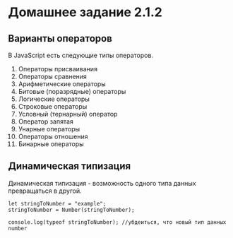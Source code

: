 # Домашнее задание 2.1.2

## Варианты операторов

В JavaScript есть следующие типы операторов.

1. Операторы присваивания
2. Операторы сравнения
3. Арифметические операторы
4. Битовые (поразрядные) операторы
5. Логические операторы
6. Строковые операторы
7. Условный (тернарный) оператор
8. Оператор запятая
9. Унарные операторы
10. Операторы отношения
11. Бинарные операторы

## Динамическая типизация

Динамическая типизация - возможность одного типа данных превращаться в другой.

```JS
let stringToNumber = "example";
stringToNumber = Number(stringToNumber);

console.log(typeof stringToNumber); //убдеиться, что новый тип данных number
```
